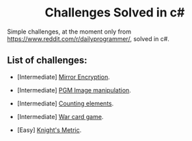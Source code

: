 <h1 align="center">Challenges Solved in c#</h1>

Simple challenges, at the moment only from https://www.reddit.com/r/dailyprogrammer/, solved in c#.

## List of challenges:

* [Intermediate] [Mirror Encryption](./269-MirrorEncryption).

* [Intermediate] [PGM Image manipulation](./313-PGM).

* [Intermediate] [Counting elements](./317-Elements).

* [Intermediate] [War card game](./320-War).

* [Easy] [Knight's Metric](./316-KnightsMetric).
